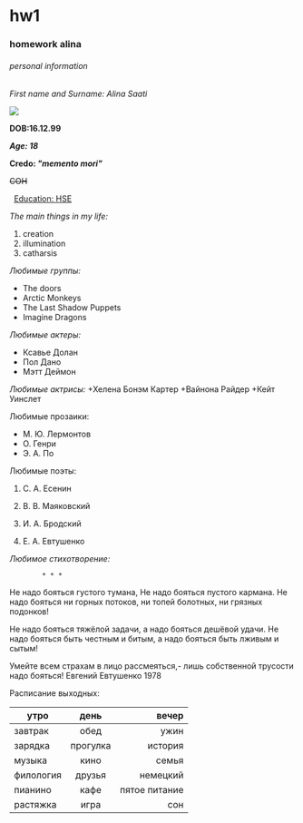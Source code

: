 # hw1
### homework alina
###### _personal information_


*First name and Surname: Alina Saati*

![](https://pp.userapi.com/c639522/v639522327/5d0bf/AYuoHJ45q7g.jpg)

**DOB:16.12.99**

***Age: 18***

**Credo: *"memento mori"***

~~СОН~~

  [Education: HSE](https://www.hse.ru "heaven")
  
_The main things in my life:_
1. creation
2. illumination
3. catharsis

_Любимые группы:_
* The doors
* Arctic Monkeys
* The Last Shadow Puppets
* Imagine Dragons


_Любимые актеры:_
 - Ксавье Долан
 - Пол Дано
 - Мэтт Деймон
 
 *Любимые актрисы:*
 +Хелена Бонэм Картер
 +Вайнона Райдер
 +Кейт Уинслет
 
 Любимые прозаики:
 - М. Ю. Лермонтов
 - О. Генри
 - Э. А. По
 
 Любимые поэты:
 1. С. А. Есенин
 
 2. В. В. Маяковский
 
 3. И. А. Бродский
 
 4. Е. А. Евтушенко
 
 *Любимое стихотворение:*
 
            * * * 
 Не надо бояться густого тумана,
 Не надо бояться пустого кармана.
 Не надо бояться ни горных потоков,
 ни топей болотных, ни грязных подонков!
 
 Не надо бояться тяжёлой задачи,
 а надо бояться дешёвой удачи.
 Не надо бояться быть честным и битым,
 а надо бояться быть лживым и сытым!
 
 Умейте всем страхам в лицо рассмеяться,- 
 лишь собственной трусости надо бояться!
                           Евгений Евтушенко
                           1978 
 

Расписание выходных:

утро|день|вечер
---|:---:|---:
завтрак|обед|ужин
зарядка|прогулка|история
музыка|кино|семья
филология|друзья|немецкий
пианино|кафе|пятое питание
растяжка|игра|сон
